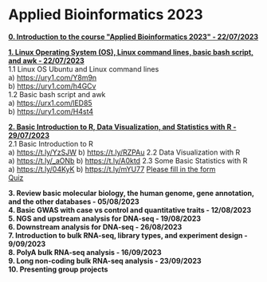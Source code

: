 # **Applied Bioinformatics 2023**

[**0. Introduction to the course "Applied Bioinformatics 2023" - 22/07/2023**](https://github.com/luuloi/AppliedBioinformatics2023/blob/56ac736b7dcb631d1b63999264e51c5f940ab0b0/Lecture0/Lecture0.pptx)

[**1. Linux Operating System (OS), Linux command lines, basic bash script, and awk  - 22/07/2023**](https://github.com/luuloi/AppliedBioinformatics2023/tree/d19ed217da3a715642a1436a472c140ce288f975/Lecture1) \
   1.1 Linux OS Ubuntu and Linux command lines \
   a) https://ury1.com/Y8m9n \
   b) https://ury1.com/h4GCv \
   1.2 Basic bash script and awk \
   a) https://urx1.com/lED85 \
   b) https://ury1.com/H4st4 

[**2. Basic Introduction to R, Data Visualization, and Statistics with R  - 29/07/2023**](https://github.com/luuloi/AppliedBioinformatics2023/tree/d19ed217da3a715642a1436a472c140ce288f975/Lecture2) \
2.1 Basic Introduction to R \
a) https://t.ly/YzSJW
b) https://t.ly/RZPAu
2.2 Data Visualization with R \
a) https://t.ly/_aONb
b) https://t.ly/A0ktd
2.3 Some Basic Statistics with R \
a) https://t.ly/04KyK
b) https://t.ly/mYU77
[Please fill in the form](https://docs.google.com/spreadsheets/d/1Ivx9iK1FTmQ3u1MH_u3lIlocKhDEss4yE8fg1yz_xo0/edit?usp=sharing) \
[Quiz](https://docs.google.com/forms/d/e/1FAIpQLSeq_nzCg52Mls9536ORNgOpU35c4k-uxgY2rnDjdCEs6pdvfg/viewform) 

**3. Review basic molecular biology, the human genome, gene annotation, and the other databases  - 05/08/2023** \
**4. Basic GWAS with case vs control and quantitative traits - 12/08/2023** \
**5. NGS and upstream analysis for DNA-seq - 19/08/2023** \
**6. Downstream analysis for DNA-seq - 26/08/2023** \
**7. Introduction to bulk RNA-seq, library types, and experiment design - 9/09/2023** \
**8. PolyA bulk RNA-seq analysis - 16/09/2023** \
**9. Long non-coding bulk RNA-seq analysis - 23/09/2023** \
**10. Presenting group projects**

